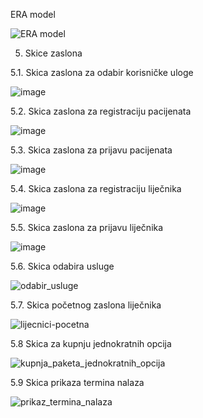 ERA model

![ERA model](https://github.com/foivz/rwa2024-tp-rwa2024-tp-mmaljak22-mmatonick22-bnad22/assets/162615816/9e1093b2-feeb-4a00-8566-510e1458eeef)





5.	Skice zaslona


5.1. Skica zaslona za odabir korisničke uloge


![image](https://github.com/foivz/rwa2024-tp-rwa2024-tp-mmaljak22-mmatonick22-bnad22/assets/162605670/929f2cf1-38c2-488a-8197-2c18e4590a12)

5.2. Skica zaslona za registraciju pacijenata


![image](https://github.com/foivz/rwa2024-tp-rwa2024-tp-mmaljak22-mmatonick22-bnad22/assets/162605670/04000620-0bf4-49fe-85b5-9aa144982a76)

5.3. Skica zaslona za prijavu pacijenata


![image](https://github.com/foivz/rwa2024-tp-rwa2024-tp-mmaljak22-mmatonick22-bnad22/assets/162605670/9469a7e3-82ca-4ebe-9968-6f95d0fc608d)

5.4. Skica zaslona za registraciju liječnika


![image](https://github.com/foivz/rwa2024-tp-rwa2024-tp-mmaljak22-mmatonick22-bnad22/assets/162605670/3a6b1d3b-36bb-4fc3-84a7-ca737686a588)

5.5. Skica zaslona za prijavu liječnika


![image](https://github.com/foivz/rwa2024-tp-rwa2024-tp-mmaljak22-mmatonick22-bnad22/assets/162605670/9b5bb5cc-5e1f-40b7-a5a6-59f39e94268d)

5.6. Skica odabira usluge


![odabir_usluge](https://github.com/foivz/rwa2024-tp-rwa2024-tp-mmaljak22-mmatonick22-bnad22/assets/162605670/e907bf8a-fbe9-4b0d-a5bc-1e0ff7623de2)


5.7. Skica početnog zaslona liječnika


![lijecnici-pocetna](https://github.com/foivz/rwa2024-tp-rwa2024-tp-mmaljak22-mmatonick22-bnad22/assets/162605670/abcaec6d-1c3f-4063-b31b-e7b3ddc1b542)


5.8 Skica za kupnju jednokratnih opcija


![kupnja_paketa_jednokratnih_opcija](https://github.com/foivz/rwa2024-tp-rwa2024-tp-mmaljak22-mmatonick22-bnad22/assets/162605670/d4ae880e-328b-40d0-bf12-6100af462e10)


5.9 Skica prikaza termina nalaza


![prikaz_termina_nalaza](https://github.com/foivz/rwa2024-tp-rwa2024-tp-mmaljak22-mmatonick22-bnad22/assets/162605670/befb063a-e287-4bb6-b2f2-28dff84ee498)



